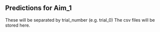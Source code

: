 ## Predictions for Aim_1
These will be separated by trial_number (e.g. trial_0)
The csv files will be stored here. 
